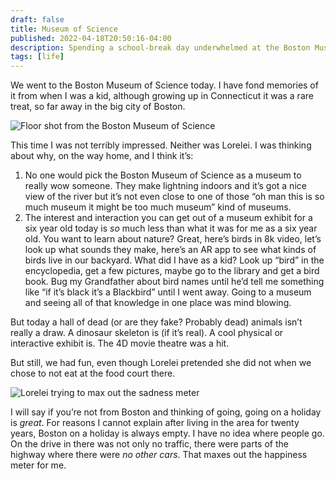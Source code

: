 ```yaml
---
draft: false
title: Museum of Science
published: 2022-04-18T20:50:16-04:00
description: Spending a school-break day underwhelmed at the Boston Museum of Science.
tags: [life]
---
```


We went to the Boston Museum of Science today. I have fond memories of it from when I was a kid, although growing up in Connecticut it was a rare treat, so far away in the big city of Boston.

![Floor shot from the Boston Museum of Science](/assets/images/2022/mos.jpeg )

This time I was not terribly impressed. Neither was Lorelei. I was thinking about why, on the way home, and I think it’s:

1. No one would pick the Boston Museum of Science as a museum to really wow someone. They make lightning indoors and it’s got a nice view of the river but it’s not even close to one of those “oh man this is so much museum it might be too much museum” kind of museums.
2. The interest and interaction you can get out of a museum exhibit for a six year old today is _so_ much less than what it was for me as a six year old. You want to learn about nature? Great, here’s birds in 8k video, let’s look up what sounds they make, here’s an AR app to see what kinds of birds live in our backyard. What did I have as a kid? Look up “bird” in the encyclopedia, get a few pictures, maybe go to the library and get a bird book. Bug my Grandfather about bird names until he’d tell me something like “if it’s black it’s a Blackbird” until I went away. Going to a museum and seeing all of that knowledge in one place was mind blowing.

But today a hall of dead (or are they fake? Probably dead) animals isn’t really a draw. A dinosaur skeleton is (if it’s real). A cool physical or interactive exhibit is. The 4D movie theatre was a hit.

But still, we had fun, even though Lorelei pretended she did not when we chose to not eat at the food court there.

![Lorelei trying to max out the sadness meter](/assets/images/2022/sadness-meter.jpeg)

I will say if you’re not from Boston and thinking of going, going on a holiday is _great_. For reasons I cannot explain after living in the area for twenty years, Boston on a holiday is always empty. I have no idea where people go. On the drive in there was not only no traffic, there were parts of the highway where there were _no other cars_. That maxes out the happiness meter for me.

